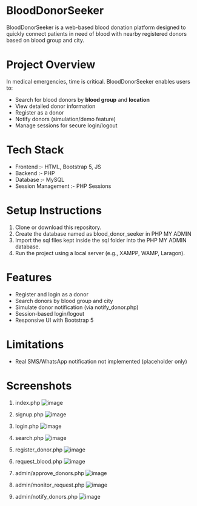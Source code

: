 # BloodDonorSeeker
BloodDonorSeeker is a web-based blood donation platform designed to quickly connect patients in need of blood with nearby registered donors based on blood group and city.

# Project Overview
In medical emergencies, time is critical. BloodDonorSeeker enables users to:
- Search for blood donors by **blood group** and **location**
- View detailed donor information
- Register as a donor
- Notify donors (simulation/demo feature)
- Manage sessions for secure login/logout


# Tech Stack
- Frontend :- HTML, Bootstrap 5, JS
- Backend :- PHP
- Database :- MySQL
- Session Management :- PHP Sessions


# Setup Instructions
1. Clone or download this repository.
2. Create the database named as blood_donor_seeker in PHP MY ADMIN
3. Import the sql files kept inside the sql folder into the PHP MY ADMIN database.
4. Run the project using a local server (e.g., XAMPP, WAMP, Laragon).

# Features
- Register and login as a donor
- Search donors by blood group and city
- Simulate donor notification (via notify_donor.php)
- Session-based login/logout
- Responsive UI with Bootstrap 5

# Limitations
- Real SMS/WhatsApp notification not implemented (placeholder only)

# Screenshots
1. index.php
![image](https://github.com/user-attachments/assets/9e81a4bb-a345-461d-8651-cc0bcc09e1de)

2. signup.php
![image](https://github.com/user-attachments/assets/006406d3-8d38-4581-b8b8-18105094e39f)

3. login.php
![image](https://github.com/user-attachments/assets/28eef56c-d04b-466c-bd00-877fd844ed65)

4. search.php
![image](https://github.com/user-attachments/assets/93cb799c-8fee-4a69-9f98-73bfdd8e3a85)

5. register_donor.php
![image](https://github.com/user-attachments/assets/7d10c086-4ea5-46ca-b886-ffb1b5d7d78b)

6. request_blood.php
![image](https://github.com/user-attachments/assets/fb1bca9b-b5a4-4fa4-910b-dd764ebf97a7)

7. admin/approve_donors.php
![image](https://github.com/user-attachments/assets/48374675-eabf-48f5-9df9-d08d981bf102)

8. admin/monitor_request.php
![image](https://github.com/user-attachments/assets/ffbdf11b-c53a-4eee-91b6-07bce2e9560e)

9. admin/notify_donors.php
![image](https://github.com/user-attachments/assets/7d0d87ad-b9a4-4173-8f86-c15a6eb66db3)
